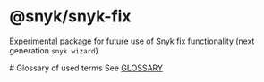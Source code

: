 # @snyk/snyk-fix

Experimental package for future use of Snyk fix functionality (next generation `snyk wizard`).

# Glossary of used terms
See [GLOSSARY](GLOSSARY.md)
